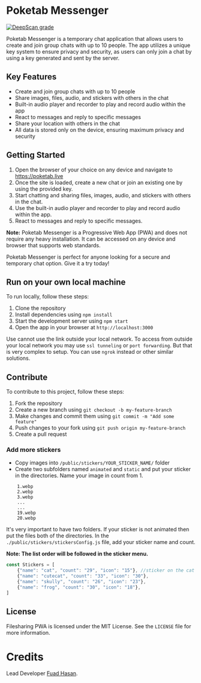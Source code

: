 # Poketab Messenger 
[![DeepScan grade](https://deepscan.io/api/teams/20528/projects/23967/branches/733333/badge/grade.svg)](https://deepscan.io/dashboard#view=project&tid=20528&pid=23967&bid=733333)

Poketab Messenger is a temporary chat application that allows users to create and join group chats with up to 10 people. The app utilizes a unique key system to ensure privacy and security, as users can only join a chat by using a key generated and sent by the server.

## Key Features
- Create and join group chats with up to 10 people
- Share images, files, audio, and stickers with others in the chat
- Built-in audio player and recorder to play and record audio within the app
- React to messages and reply to specific messages
- Share your location with others in the chat
- All data is stored only on the device, ensuring maximum privacy and security

## Getting Started
1. Open the browser of your choice on any device and navigate to https://poketab.live
2. Once the site is loaded, create a new chat or join an existing one by using the provided key.
3. Start chatting and sharing files, images, audio, and stickers with others in the chat.
4. Use the built-in audio player and recorder to play and record audio within the app.
5. React to messages and reply to specific messages.

**Note:** Poketab Messenger is a Progressive Web App (PWA) and does not require any heavy installation. It can be accessed on any device and browser that supports web standards.

Poketab Messenger is perfect for anyone looking for a secure and temporary chat option. Give it a try today!



## Run on your own local machine

To run locally, follow these steps:

1. Clone the repository
2. Install dependencies using `npm install`
3. Start the development server using `npm start`
4. Open the app in your browser at `http://localhost:3000`

Use cannot use the link outside your local network. To access from outside your local network you may use `ssl tunneling` or `port forwarding`. But that is very complex to setup. You can use `ngrok` instead or other similar solutions. 

## Contribute

To contribute to this project, follow these steps:

1. Fork the repository
2. Create a new branch using `git checkout -b my-feature-branch`
3. Make changes and commit them using `git commit -m "Add some feature"`
4. Push changes to your fork using `git push origin my-feature-branch`
5. Create a pull request

### Add more stickers
+ Copy images into `/public/stickers/YOUR_STICKER_NAME/` folder
+ Create two subfolders named `animated` and `static` and put your sticker in the directories. Name your image in count from 1. 
```
    1.webp
    2.webp
    3.webp
    ...
    ...
    19.webp
    20.webp
```
It's very important to have two folders. If your sticker is not animated then put the files both of the directories.
In the `./public/stickers/stickersConfig.js` file, add your sticker name and count. 

**Note: The list order will be followed in the sticker menu.**
```js
const Stickers = [
    {"name": "cat", "count": "29", "icon": "15"}, //sticker on the cat folder which contains 29 webp files and 15th image is the icon.
    {"name": "cutecat", "count": "33", "icon": "30"},
    {"name": "skully", "count": "26", "icon": "23"},
    {"name": "frog", "count": "30", "icon": "18"},
]
```

## License

Filesharing PWA is licensed under the MIT License. See the `LICENSE` file for more information.

# Credits
Lead Developer [Fuad Hasan](https://github.com/itsfuad).
